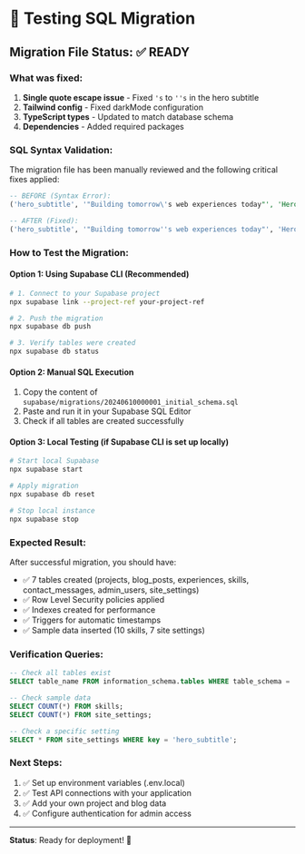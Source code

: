 # 🧪 Testing SQL Migration

## Migration File Status: ✅ READY

### What was fixed:
1. **Single quote escape issue** - Fixed `'s` to `''s` in the hero subtitle
2. **Tailwind config** - Fixed darkMode configuration
3. **TypeScript types** - Updated to match database schema
4. **Dependencies** - Added required packages

### SQL Syntax Validation:
The migration file has been manually reviewed and the following critical fixes applied:

```sql
-- BEFORE (Syntax Error):
('hero_subtitle', '"Building tomorrow\'s web experiences today"', 'Hero section subtitle'),

-- AFTER (Fixed):
('hero_subtitle', '"Building tomorrow''s web experiences today"', 'Hero section subtitle'),
```

### How to Test the Migration:

#### Option 1: Using Supabase CLI (Recommended)
```bash
# 1. Connect to your Supabase project
npx supabase link --project-ref your-project-ref

# 2. Push the migration
npx supabase db push

# 3. Verify tables were created
npx supabase db status
```

#### Option 2: Manual SQL Execution
1. Copy the content of `supabase/migrations/20240610000001_initial_schema.sql`
2. Paste and run it in your Supabase SQL Editor
3. Check if all tables are created successfully

#### Option 3: Local Testing (if Supabase CLI is set up locally)
```bash
# Start local Supabase
npx supabase start

# Apply migration
npx supabase db reset

# Stop local instance
npx supabase stop
```

### Expected Result:
After successful migration, you should have:
- ✅ 7 tables created (projects, blog_posts, experiences, skills, contact_messages, admin_users, site_settings)
- ✅ Row Level Security policies applied
- ✅ Indexes created for performance
- ✅ Triggers for automatic timestamps
- ✅ Sample data inserted (10 skills, 7 site settings)

### Verification Queries:
```sql
-- Check all tables exist
SELECT table_name FROM information_schema.tables WHERE table_schema = 'public';

-- Check sample data
SELECT COUNT(*) FROM skills;
SELECT COUNT(*) FROM site_settings;

-- Check a specific setting
SELECT * FROM site_settings WHERE key = 'hero_subtitle';
```

### Next Steps:
1. ✅ Set up environment variables (.env.local)
2. ✅ Test API connections with your application
3. ✅ Add your own project and blog data
4. ✅ Configure authentication for admin access

---

**Status**: Ready for deployment! 🚀 